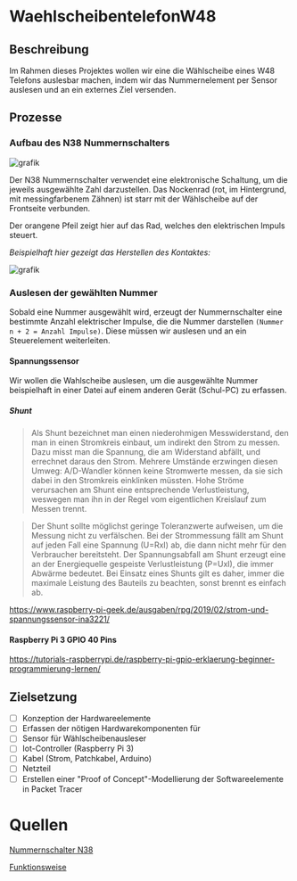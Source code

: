 # WaehlscheibentelefonW48

## Beschreibung

Im Rahmen dieses Projektes wollen wir eine die Wählscheibe eines W48 Telefons auslesbar machen, indem wir das Nummernelement per Sensor auslesen und an ein externes Ziel versenden.

## Prozesse

### Aufbau des N38 Nummernschalters
![grafik](https://user-images.githubusercontent.com/69843539/222415091-131c2bbd-e8e3-494b-afca-9eecb5d05f55.png)

Der N38 Nummernschalter verwendet eine elektronische Schaltung, um die jeweils ausgewählte Zahl darzustellen. Das Nockenrad (rot, im Hintergrund, mit messingfarbenem Zähnen) ist starr mit der Wählscheibe auf der Frontseite verbunden.

Der orangene Pfeil zeigt hier auf das Rad, welches den elektrischen Impuls steuert.

*Beispielhaft hier gezeigt das Herstellen des Kontaktes:*

![grafik](https://user-images.githubusercontent.com/69843539/222415148-465c6221-bb20-4c55-9a29-936e778b8555.png)

### Auslesen der gewählten Nummer

Sobald eine Nummer ausgewählt wird, erzeugt der Nummernschalter eine bestimmte Anzahl elektrischer Impulse, die die Nummer darstellen `(Nummer n + 2 = Anzahl Impulse)`. Diese müssen wir auslesen und an ein Steuerelement weiterleiten.

#### Spannungssensor

Wir wollen die Wahlscheibe auslesen, um die ausgewählte Nummer beispielhaft in einer Datei auf einem anderen Gerät (Schul-PC) zu erfassen.

##### Shunt

>Als Shunt bezeichnet man einen niederohmigen Messwiderstand, den man in einen Stromkreis einbaut, um indirekt den Strom zu messen. Dazu misst man die Spannung, die am Widerstand abfällt, und errechnet daraus den Strom. Mehrere Umstände erzwingen diesen Umweg: A/D-Wandler können keine Stromwerte messen, da sie sich dabei in den Stromkreis einklinken müssten. Hohe Ströme verursachen am Shunt eine entsprechende Verlustleistung, weswegen man ihn in der Regel vom eigentlichen Kreislauf zum Messen trennt.

>Der Shunt sollte möglichst geringe Toleranzwerte aufweisen, um die Messung nicht zu verfälschen. Bei der Strommessung fällt am Shunt auf jeden Fall eine Spannung (U=RxI) ab, die dann nicht mehr für den Verbraucher bereitsteht. Der Spannungsabfall am Shunt erzeugt eine an der Energiequelle gespeiste Verlustleistung (P=UxI), die immer Abwärme bedeutet. Bei Einsatz eines Shunts gilt es daher, immer die maximale Leistung des Bauteils zu beachten, sonst brennt es einfach ab.

https://www.raspberry-pi-geek.de/ausgaben/rpg/2019/02/strom-und-spannungssensor-ina3221/

#### Raspberry Pi 3 GPIO 40 Pins

https://tutorials-raspberrypi.de/raspberry-pi-gpio-erklaerung-beginner-programmierung-lernen/

## Zielsetzung

- [ ]	Konzeption der Hardwareelemente
- [ ]	Erfassen der nötigen Hardwarekomponenten für
- [ ]	Sensor für Wählscheibenausleser
- [ ]	Iot-Controller (Raspberry Pi 3)
- [ ]	Kabel (Strom, Patchkabel, Arduino)
- [ ]	Netzteil
- [ ]	Erstellen einer "Proof of Concept"-Modellierung der Softwareelemente in Packet Tracer

# Quellen
[Nummernschalter N38](https://elektronikbasteln.pl7.de/nummernschalter-n38)

[Funktionsweise](https://elektronikbasteln.pl7.de/nummernschalter-funktionsweise)
